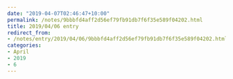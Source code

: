 ```yaml
---
date: "2019-04-07T02:46:47+10:00"
permalink: /notes/9bbbfd4aff2d56ef79fb91db7f6f35e589f04202.html
title: 2019/04/06 entry
redirect_from:
- /notes/entry/2019/04/06/9bbbfd4aff2d56ef79fb91db7f6f35e589f04202.html
categories:
- April
- 2019
- 6
---
```

